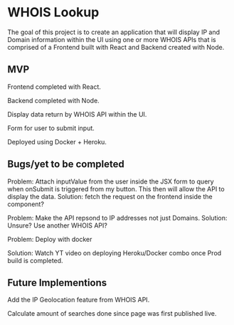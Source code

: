 # WHOIS Lookup

The goal of this project is to create an application that will display IP and Domain information within the UI using one or more WHOIS APIs that is comprised of a Frontend built with React and Backend created with Node.

## MVP
Frontend completed with React.

Backend completed with Node.

Display data return by WHOIS API within the UI.

Form for user to submit input.

Deployed using Docker + Heroku.

## Bugs/yet to be completed

Problem: Attach inputValue from the user inside the JSX form to query when onSubmit is triggered from my button. This then will allow the API to display the data.
Solution: fetch the request on the frontend inside the component?

Problem: Make the API repsond to IP addresses not just Domains.
Solution: Unsure? Use another WHOIS API?

Problem: Deploy with docker

Solution: Watch YT video on deploying Heroku/Docker combo once Prod build is completed.


 

## Future Implementions
Add the IP Geolocation feature from WHOIS API.

Calculate amount of searches done since page was first published live.



